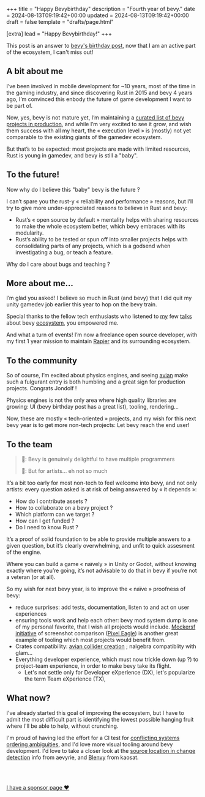 +++
title = "Happy Bevybirthday"
description = "Fourth year of bevy."
date = 2024-08-13T09:19:42+00:00
updated = 2024-08-13T09:19:42+00:00
draft = false
template = "drafts/page.html"

[extra]
lead = "Happy Bevybirthday!"
+++

This post is an answer to [bevy's birthday post](https://bevyengine.org/news/bevys-fourth-birthday), now that I am an active part of the ecosystem, I can't miss out!

## A bit about me

I’ve been involved in mobile development for ~10 years, most of the time in the gaming industry, and since discovering Rust in 2015 and bevy 4 years ago, I’m convinced this enbody the future of game development I want to be part of.

Now, yes, bevy is not mature yet, I’m maintaining a [curated list of bevy projects in production](https://github.com/Vrixyz/bevy_awesome_prod), and while I’m very excited to see it grow, and wish them success with all my heart, the « execution level » is (mostly) not yet comparable to the existing giants of the gamedev ecosystem.

But that’s to be expected: most projects are made with limited resources, Rust is young in gamedev, and bevy is still a "baby".

## To the future!

Now why do I believe this "baby" bevy is the future ?

I can’t spare you the rust-y « reliability and performance » reasons, but I’ll try to give more under-appreciated reasons to believe in Rust and bevy:

- Rust’s « open source by default » mentality helps with sharing resources to make the whole ecosystem better, which bevy embraces with its modularity.
- Rust’s ability to be tested or spun off into smaller projects helps with consolidating parts of any projects, which is a godsend when investigating a bug, or teach a feature.

Why do I care about bugs and teaching ?

## More about me...

I’m glad you asked! I believe so much in Rust (and bevy) that I did quit my unity gamedev job earlier this year to hop on the bevy train.

Special thanks to the fellow tech enthusiasts who listened to [my](https://www.youtube.com/watch?v=pzVMvTHspPw&list=PLbvvWoCXmXkJHyozyLtWo83Y9B-6qqs0B&index=3&t=1s) few [talks](https://ftp.belnet.be/mirror/FOSDEM/video/2024/h2215/fosdem-2024-1776-journey-to-an-open-source-contribution.av1.webm) about bevy [ecosystem](https://www.linkedin.com/posts/thierry-berger-614aa79a_rust-activity-7207465947945676800-xeeR?utm_source=share&utm_medium=member_desktop), you empowered me.

And what a turn of events! I’m now a freelance open source developer, with my first 1 year mission to maintain [Rapier](https://rapier.rs/) and its surrounding ecosystem.

## To the community

So of course, I’m excited about physics engines, and seeing [avian](https://github.com/Jondolf/avian) make such a fulgurant entry is both humbling and a great sign for production projects. Congrats Jondolf !

Physics engines is not the only area where high quality libraries are growing: UI (bevy birthday post has a great list), tooling, rendering…

Now, these are mostly « tech-oriented » projects, and my wish for this next bevy year is to get more non-tech projects: Let bevy reach the end user!

## To the team

> 🌹: Bevy is genuinely delightful to have multiple programmers
> 
> 🌹: But for artists... eh not so much

It’s a bit too early for most non-tech to feel welcome into bevy, and not only artists: every question asked is at risk of being answered by « it depends »:

- How do I contribute assets ?
- How to collaborate on a bevy project ?
- Which platform can we target ?
- How can I get funded ?
- Do I need to know Rust ?

It’s a proof of solid foundation to be able to provide multiple answers to a given question, but it’s clearly overwhelming, and unfit to quick assesment of the engine.

Where you can build a game « naïvely » in Unity or Godot, without knowing exactly where you’re going, it’s not advisable to do that in bevy if you’re not a veteran (or at all).

So my wish for next bevy year, is to improve the « naïve » proofness of bevy: 

- reduce surprises: add tests, documentation, listen to and act on user experiences
- ensuring tools work and help each other: bevy mod system dump is one of my personal favorite, that I wish all projects would include. [Mockersf initiative](https://www.youtube.com/watch?v=BwZGbZQdpec) of screenshot comparison ([Pixel Eagle](https://pixel-eagle.vleue.com/)) is another great example of tooling which most projects would benefit from.
- Crates compatibility: [avian collider creation](https://github.com/Jondolf/avian/pull/326) ; nalgebra compatiblity with glam...
- Everything developer experience, which must now trickle down (up ?) to project-team experience, in order to make bevy take its flight.
  - Let's not settle only for Developer eXperience (DX), let's popularize the term Team eXperience (TX),

## What now?

I've already started this goal of improving the ecosystem, but I have to admit the most difficult part is identifying
the lowest possible hanging fruit where I'll be able to help, without crunching.

I'm proud of having led the effort for a CI test for [conflicting systems ordering ambiguities](https://github.com/bevyengine/bevy/pull/13950), and I'd love more visual tooling around bevy development. I'd love to take a closer look at the [source location in change detection](https://github.com/bevyengine/bevy/pull/14034/) info from aevyrie, and [Blenvy](https://github.com/kaosat-dev/Blenvy) from kaosat.

<br />
<br />

[I have a sponsor page ❤️](https://github.com/sponsors/Vrixyz)

